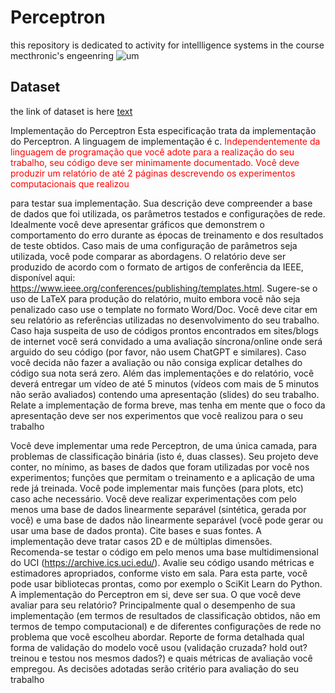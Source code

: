 # Perceptron
this repository is dedicated to activity for intellligence systems in the course mecthronic's engeenring
![um](https://miro.medium.com/v2/resize:fit:640/format:webp/1*qnKPo2eELpkucJpqkHF6qw.gif)

## Dataset
the link of dataset is here [text](https://c3.ndc.nasa.gov/dashlink/projects/42/resources/?type=ds)

Implementação do Perceptron
Esta especificação trata da implementação do Perceptron. A linguagem de implementação é c.
<span style="color:red">Independentemente da linguagem de programação que você adote para a realização do seu trabalho, seu
código deve ser minimamente documentado.
Você deve produzir um relatório de até 2 páginas descrevendo os experimentos computacionais que realizou</span>

para testar sua implementação. Sua descrição deve compreender a base de dados que foi utilizada, os parâmetros testados e configurações de rede. Idealmente você deve apresentar gráficos que demonstrem o comportamento do erro durante as épocas de treinamento e dos resultados de teste obtidos. Caso mais de uma configuração de parâmetros seja utilizada, você pode comparar as abordagens. O relatório deve ser
produzido de acordo com o formato de artigos de conferência da IEEE, disponível aqui:
https://www.ieee.org/conferences/publishing/templates.html. Sugere-se o uso de LaTeX para produção do relatório, muito embora você não seja penalizado caso use o template no formato Word/Doc. Você deve citar em seu relatório as referências utilizadas no desenvolvimento do seu trabalho. Caso haja suspeita de uso de códigos prontos encontrados em sites/blogs de internet você será convidado a uma avaliação
síncrona/online onde será arguido do seu código (por favor, não usem ChatGPT e similares). Caso você decida não fazer a avaliação ou não consiga explicar detalhes do código sua nota será zero. Além das implementações e do relatório, você deverá entregar um vídeo de até 5 minutos (vídeos com mais de 5 minutos não serão avaliados) contendo uma apresentação (slides) do seu trabalho. Relate a implementação de forma breve, mas tenha em mente que o foco da apresentação deve ser nos experimentos
que você realizou para o seu trabalho

Você deve implementar uma rede Perceptron, de uma única camada, para problemas de classificação binária
(isto é, duas classes). Seu projeto deve conter, no mínimo, as bases de dados que foram utilizadas por você
nos experimentos; funções que permitam o treinamento e a aplicação de uma rede já treinada. Você pode
implementar mais funções (para plots, etc) caso ache necessário. Você deve realizar experimentações com
pelo menos uma base de dados linearmente separável (sintética, gerada por você) e uma base de dados não
linearmente separável (você pode gerar ou usar uma base de dados pronta). Cite bases e suas fontes.
A implementação deve tratar casos 2D e de múltiplas dimensões. Recomenda-se testar o código em pelo
menos uma base multidimensional do UCI (https://archive.ics.uci.edu/). Avalie seu código usando métricas e
estimadores apropriados, conforme visto em sala. Para esta parte, você pode usar bibliotecas prontas, como
por exemplo o SciKit Learn do Python. A implementação do Perceptron em si, deve ser sua.
O que você deve avaliar para seu relatório? Principalmente qual o desempenho de sua implementação (em
termos de resultados de classificação obtidos, não em termos de tempo computacional) e de diferentes
configurações de rede no problema que você escolheu abordar. Reporte de forma detalhada qual forma de
validação do modelo você usou (validação cruzada? hold out? treinou e testou nos mesmos dados?) e quais
métricas de avaliação você empregou. As decisões adotadas serão critério para avaliação do seu trabalho
